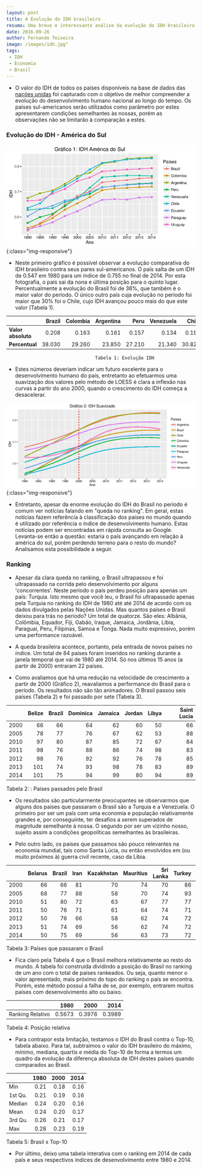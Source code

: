 ```yaml
---
layout: post
title: A Evolução do IDH brasileiro
resumo: Uma breve e interessante análise da evolução do IDH brasileiro
date: 2016-09-26
author: Fernando Teixeira
image: /images/idh.jpg" 
tags: 
 - IDH
 - Economia
 - Brasil
---
```


-   O valor do IDH de todos os países disponíveis na base de dados das [nações unidas](http://hdr.undp.org/en/data) foi capturado com o objetivo de melhor compreender a evolução do desenvolvimento humano nacional ao longo do tempo. Os países sul-americanos serão utilizados como parâmetro por estes apresentarem condições semelhantes às nossas, porém as observações não se limitarão à comparação a estes.

### Evolução do IDH - América do Sul



![IDH América do Sul](/images/idh_sa.jpg){:class="img-responsive"}
-   Neste primeiro gráfico é possível observar a evolução comparativa do IDH brasileiro contra seus pares sul-americanos. O país salta de um IDH de 0.547 em 1980 para um índice de 0.755 no final de 2014. Por esta fotografia, o país sai da nona e última posição para o quinto lugar. Percentualmente a evolução do Brasil foi de 38%, que também é o maior valor do período. O único outro país cuja evolução no período foi maior que 30% foi o Chile, cujo IDH avançou pouco mais do que este valor (Tabela 1).


|                       |  Brazil|  Colombia|  Argentina|    Peru|  Venezuela|   Chile|  Ecuador|  Paraguay|  Uruguay|
|:----------------------|-------:|---------:|----------:|-------:|----------:|-------:|--------:|---------:|--------:|
| <b>Valor absoluto</b> |   0.208|     0.163|      0.161|   0.157|      0.134|   0.196|    0.129|     0.128|    0.129|
| <b>Percentual</b>     |  38.030|    29.260|     23.850|  27.210|     21.340|  30.820|   21.390|    23.230|   19.430|

                                     Tabela 1: Evolução IDH

-   Estes números deveriam indicar um futuro excelente para o desenvolvimento humano do país, entretanto ao efetuarmos uma suavização dos valores pelo método de LOESS é clara a inflexão nas curvas a partir do ano 2000, quando o crescimento do IDH começa a desacelerar.



![IDH suavizado](/images/idh_suav.jpg){:class="img-responsive"}

-   Entretanto, apesar da enorme evolução do IDH do Brasil no período é comum ver notícias falando em "queda no ranking". Em geral, estas notícias fazem referência à classificação dos países no mundo quando é utilizado por referência o índice de desenvolvimento humano. Estas notícias podem ser encontradas em rápida consulta ao Google. Levanta-se então a questão: estaria o país avançando em relação à américa do sul, porém perdendo terreno para o resto do mundo? Analisamos esta possibilidade a seguir.


### Ranking

-   Apesar da clara queda no ranking, o Brasil ultrapassou e foi ultrapassado na corrida pelo desenvolvimento por alguns 'concorrentes'. Neste período o país perdeu posição para apenas um país: Turquia. Isto mesmo que você leu, o Brasil foi ultrapassado apenas pela Turquia no ranking do IDH de 1980 até até 2014 de acordo com os dados divulgados pelas Nações Unidas. Mas quantos países o Brasil deixou para trás no período? Um total de quatorze. São eles: Albânia, Colômbia, Equador, Fiji, Gabão, Iraque, Jamaica, Jordânia, Líbia, Paraguai, Peru, Filipinas, Samoa e Tonga. Nada muito expressivo, porém uma performance razoável.

-   A queda brasileira acontece, portanto, pela entrada de novos países no índice. Um total de 84 países foram inseridos no ranking durante a janela temporal que vai de 1980 até 2014. Só nos últimos 15 anos (a partir de 2000) entraram 22 países.

-   Como avaliamos que há uma redução na velocidade de crescimento a partir de 2000 (Gráfico 2), reavaliamos a performance do Brasil para o período. Os resultados não são tão animadores. O Brasil passou seis países (Tabela 2) e foi passado por sete (Tabela 3).



|      |  Belize|  Brazil|  Dominica|  Jamaica|  Jordan|  Libya|  Saint Lucia|
|:-----|-------:|-------:|---------:|--------:|-------:|------:|------------:|
| 2000 |      66|      66|        64|       62|      60|     50|           66|
| 2005 |      78|      77|        76|       67|      62|     53|           88|
| 2010 |      97|      80|        87|       85|      72|     67|           84|
| 2011 |      98|      76|        88|       86|      74|     98|           83|
| 2012 |      98|      76|        92|       92|      76|     78|           85|
| 2013 |     101|      74|        93|       98|      78|     83|           89|
| 2014 |     101|      75|        94|       99|      80|     94|           89|

Tabela 2: : Países passados pelo Brasil



-   Os resultados são particularmente preocupantes se observarmos que alguns dos países que passaram o Brasil são a Turquia e a Venezuela. O primeiro por ser um país com uma economia e população relativamente grandes e, por conseguinte, ter desafios a serem superados de magnitude semelhante à nossa. O segundo por ser um vizinho nosso, sujeito assim a condições geopolíticas semelhantes às brasileiras.

-   Pelo outro lado, os países que passamos são pouco relevantes na economia mundial, tais como Santa Lúcia, ou então envolvidos em (ou muito próximos à) guerra civil recente, caso da Líbia.

|      |  Belarus|  Brazil|  Iran|  Kazakhstan|  Mauritius|  Sri Lanka|  Turkey|  Venezuela|
|:-----|--------:|-------:|-----:|-----------:|----------:|----------:|-------:|----------:|
| 2000 |       66|      66|    81|          70|         74|         70|      86|         77|
| 2005 |       68|      77|    88|          58|         70|         74|      93|         72|
| 2010 |       51|      80|    72|          63|         67|         77|      77|         65|
| 2011 |       50|      76|    71|          61|         64|         74|      71|         65|
| 2012 |       50|      76|    66|          58|         62|         74|      72|         66|
| 2013 |       51|      74|    69|          56|         62|         74|      72|         69|
| 2014 |       50|      75|    69|          56|         63|         73|      72|         71|

Tabela 3: Países que passaram o Brasil

-   Fica claro pela Tabela 4 que o Brasil melhora relativamente ao resto do mundo. A tabela foi construída dividindo a posição do Brasil no ranking de um ano com o total de países rankeados. Ou seja, quanto menor o valor apresentado, mais próximo do topo do ranking o país se encontra. Porém, este método possui a falha de se, por exemplo, entrarem muitos países com desenvolvimento alto ou baixo.


|                  |    1980|    2000|    2014|
|:-----------------|-------:|-------:|-------:|
| Ranking Relativo |  0.5673|  0.3976|  0.3989|

Tabela 4: Posição relativa

-   Para contrapor esta limitação, testamos o IDH do Brasil contra o Top-10, tabela abaixo. Para tal, subtraímos o valor do IDH brasileiro do máximo, mínimo, mediana, quartis e média do Top-10 de forma a termos um quadro da evolução da diferença absoluta de IDH destes países quando comparados ao Brasil.

|         |  1980|  2000|  2014|
|:--------|-----:|-----:|-----:|
| Min     |  0.21|  0.18|  0.16|
| 1st Qu. |  0.21|  0.19|  0.16|
| Median  |  0.24|  0.20|  0.16|
| Mean    |  0.24|  0.20|  0.17|
| 3rd Qu. |  0.26|  0.21|  0.17|
| Max     |  0.28|  0.23|  0.19|

Tabela 5: Brasil x Top-10

-   Por último, deixo uma tabela interativa com o ranking em 2014 de cada país e seus respectivos índices de desenvolvimento entre 1980 e 2014.
